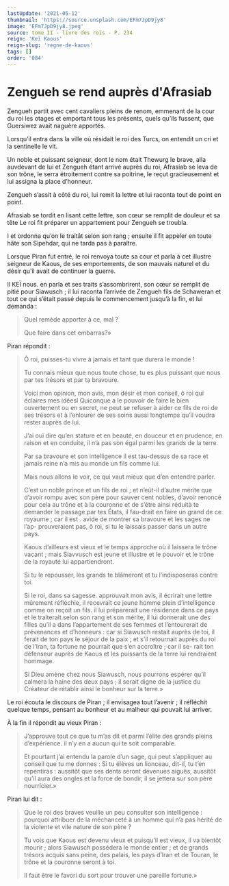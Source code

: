 ```yaml
---
lastUpdate: '2021-05-12'
thumbnail: 'https://source.unsplash.com/EFm7JpD9jy8'
image: 'EFm7JpD9jy8.jpeg'
source: tome II - livre des rois - P. 234
reign: 'Keï Kaous'
reign-slug: 'regne-de-kaous'
tags: []
order: '084'
---
```


# Zengueh se rend auprès d'Afrasiab

Zengueh partit avec cent cavaliers pleins de renom, emmenant de la cour du roi les otages et emportant tous les présents, quels qu’ils fussent, que Guersiwez avait naguère apportés.

Lorsqu’il entra dans la ville où résidait le roi des Turcs, on entendit un cri et la sentinelle le vit.

Un noble et puissant seigneur, dont le nom était Thewurg le brave, alla auvdevant de lui et Zengueh étant arrivé auprès du roi, Afrasiab se leva de son trône, le serra étroitement contre sa poitrine, le reçut gracieusement et lui assigna la place d’honneur.

Zengueh s’assit à côté du roi, lui remit la lettre et lui raconta tout de point en point.

Afrasiab se tordit en lisant cette lettre, son cœur se remplit de douleur et sa tête Le roi fit préparer un appartement pour Zengueh se troubla.

I et ordonna qu’on le traitât selon son rang ; ensuite il fit appeler en toute hâte son Sipehdar, qui ne tarda pas à paraître.

Lorsque Piran fut entré, le roi renvoya toute sa cour et parla à cet illustre seigneur de Kaous, de ses emportements, de son mauvais naturel et du désir qu’il avait de continuer la guerre.

Il KEÏ nous. en parla et ses traits s’assombrirent, son cœur se remplit de pitié pour Siawusch ; il lui raconta l’arrivée de Zengueh fils de Schaweran et tout ce qui s’était passé depuis le commencement jusqu’à la fin, et lui demanda :

> Quel remède apporter à ce, mal ?
>
> Que faire dans cet embarras?»

Piran répondit :

> Ô roi, puisses-tu vivre à jamais et tant que durera le monde !
>
> Tu connais mieux que nous toute chose, tu es plus puissant que nous par tes trésors et par ta bravoure.
>
> Voici mon opinion, mon avis, mon désir et mon conseil, ô roi qui éclaires mes idéesl Quiconque a le pouvoir de faire le bien ouvertement ou en secret, ne peut se refuser à aider ce fils de roi de ses trésors et à l’enlourer de ses soins aussi longtemps qu’il voudra rester auprès de lui.
>
> J’ai ouï dire qu’en stature et en beauté, en douceur et en prudence, en raison et en conduite, il n’a pas son égal parmi les grands de la terre.
>
> Par sa bravoure et son intelligence il est tau-dessus de sa race et jamais reine n’a mis au monde un fils comme lui.
>
> Mais nous allons le voir, ce qui vaut mieux que d’en entendre parler.
>
> C’est un noble prince et un fils de roi ; et n’eût-il d’autre mérite que d’avoir rompu avec son père pour sauver cent nobles, d’avoir renoncé pour cela au trône et à la couronne et de s’être ainsi réduità te demander le passage par tes États, il fau-drait en faire un grand de ce royaume ; car il est .
avide de montrer sa bravoure et les sages ne l’ap- prouveraient pas, ô roi, si tu le laissais passer dans un autre pays.
>
> Kaous d’ailleurs est vieux et le temps approche où il laissera le trône vacant ; mais Siavvusch est jeune et illustre et le pouvoir et le trône de la royauté lui appartiendront.
>
> Si tu le repousser, les grands te blâmeront et tu l’indisposeras contre toi.
>
> Si le roi, dans sa sagesse. approuvait mon avis, il écrirait une lettre mûrement réfléchie, il recevrait ce jeune homme plein d’intelligence comme on reçoit un fils. il lui préparerait une résidence dans ce pays et le traiterait selon son rang et son mérite, il lui donnerait une des filles qu’il a dans l’appartement de ses femmes et l’entourerait de prévenances et d’honneurs : car si Siawusch restait auprès de toi, il ferait de ton pays le séjour de la paix ; et s’il retournait auprès du roi de l’Iran, ta fortune ne pourrait que s’en accroître ; car il se- rait ton défenseur auprès de Kaous et les puissants de la terre lui rendraient hommage.
>
> Si Dieu amène chez nous Siawusch, nous pourrons espérer qu’il calmera la haine des deux pays ; il serait digne de la justice du Créateur de rétablir ainsi le bonheur sur la terre.»

Le roi écouta le discours de Piran ; il envisagea tout l’avenir ; il réfléchit quelque temps, pensant au bonheur et au malheur qui pouvait lui arriver.

À la fin il répondit au vieux Piran :

> J’approuve tout ce que tu m’as dit et parmi l’élite des grands pleins d’expérience. il n’y en a aucun qui te soit comparable.
>
> Et pourtant j’ai entendu la parole d’un sage, qui peut s’appliquer au conseil que tu me donnes : Si tu élèves un lionceau, dit-il, tu t’en repentiras : aussitôt que ses dents seront devenues aiguës, aussitôt qu’il aura des ongles et la force de bondir, il se jettera sur son père nourricier.»

Piran lui dit :

> Que le roi des braves veuille un peu consulter son intelligence : pourquoi attribuer de la méchanceté à un homme qui n’a pas hérité de la violente et vile nature de son père ?
>
> Tu vois que Kaous est devenu vieux et puisqu’il est vieux, il va bientôt mourir ; alors Siawusch possédera le monde entier ; et de grands trésors acquis sans peine, des palais, les pays d’Iran et de Touran, le trône et la couronne seront à toi.
>
> Il faut être le favori du sort pour trouver une pareille fortune.»
